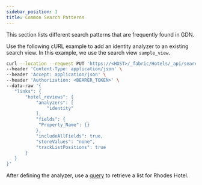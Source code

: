 ```yaml
---
sidebar_position: 1
title: Common Search Patterns
---
```


This section lists different search patterns that are frequently found in GDN.

Use the following cURL example to add an identity analyzer to an existing search view. In this example, we use the search view `sample_view`.

```bash
curl --location --request PUT 'https://<HOST>/_fabric/Hotels/_api/search/view/sample_view/properties' \
--header 'Content-Type: application/json' \
--header 'Accept: application/json' \
--header 'Authorization: <BEARER_TOKEN>' \
--data-raw '{
   "links": {
       "hotel_reviews": {
           "analyzers": [
               "identity"
           ],
           "fields": {
            "Property_Name": {}
           },
           "includeAllFields": true,
           "storeValues": "none",
           "trackListPositions": true
       }
   }
}'
```

After defining the analyzer, use a [query](../../../queries/index.md) to retrieve a list for Rhodes Hotel.